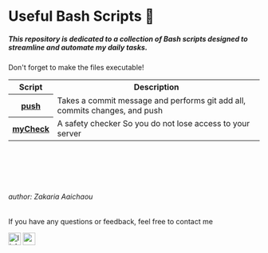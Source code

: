<h1>Useful Bash Scripts 📜</h1>
<h5>This repository is dedicated to a collection of Bash scripts designed to streamline and automate my daily tasks.</h5>
<p">Don't forget to make the files executable!</p>
<table>
  <tr>
    <th>Script</th>
    <th>Description</th>
  </tr>
  <tr>
    <th><a href="https://github.com/Z-Sitawi/Zak_bash_scripts/blob/main/git.sh">push</a></th>
    <td>Takes a commit message and performs git add all, commits changes, and push</td>
  </tr>
  <tr>
    <th><a href="https://github.com/Z-Sitawi/Zak_bash_scripts/blob/main/myCheck">myCheck</a></th>
    <td>A safety checker So you do not lose access to your server</td>
  </tr>
</table>
<br><br><br><br>
<h6>author: Zakaria Aaichaou</h6>
<p>If you have any questions or feedback, feel free to contact me </p>
<a href="https://ma.linkedin.com/in/zakaria-aaichaou-842983270" target="_blanck"><img src="https://github.com/Z-Sitawi/Zak_bash_scripts/assets/125461010/875dfa0c-fb5a-4602-8842-b6a5e6788286" alt="linkden" width="25px" hight="25px"></a>
<a href="mailto:aaichaou.zakaria@gmail.com"><img src="https://github.com/Z-Sitawi/Zak_bash_scripts/assets/125461010/d0cdbb5c-2515-40b1-8cdf-ba9761d1464e" alt="email" width="25px" hight="25px"></a>
